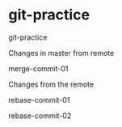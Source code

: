 # git-practice
git-practice

Changes in master from remote

merge-commit-01

Changes from the remote

rebase-commit-01

rebase-commit-02
